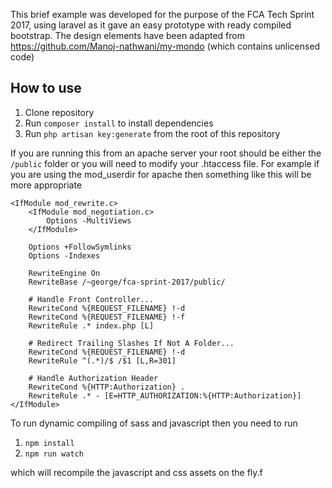 This brief example was developed for the purpose of the FCA Tech Sprint 2017, using laravel
as it gave an easy prototype with ready compiled bootstrap. The design elements have been
adapted from https://github.com/Manoj-nathwani/my-mondo (which contains unlicensed code) 

## How to use
1. Clone repository
2. Run `composer install` to install dependencies
3. Run `php artisan key:generate` from the root of this repository

If you are running this from an apache server your root should be either the `/public` folder
or you will need to modify your .htaccess file. For example if you are using the mod_userdir
for apache then something like this will be more appropriate

```
<IfModule mod_rewrite.c>
    <IfModule mod_negotiation.c>
        Options -MultiViews
    </IfModule>

    Options +FollowSymlinks
    Options -Indexes

    RewriteEngine On
    RewriteBase /~george/fca-sprint-2017/public/

    # Handle Front Controller...
    RewriteCond %{REQUEST_FILENAME} !-d
    RewriteCond %{REQUEST_FILENAME} !-f
    RewriteRule .* index.php [L]

    # Redirect Trailing Slashes If Not A Folder...
    RewriteCond %{REQUEST_FILENAME} !-d
    RewriteRule ^(.*)/$ /$1 [L,R=301]

    # Handle Authorization Header
    RewriteCond %{HTTP:Authorization} .
    RewriteRule .* - [E=HTTP_AUTHORIZATION:%{HTTP:Authorization}]
</IfModule>
```

To run dynamic compiling of sass and javascript then you need to run

1. `npm install`
2. `npm run watch`

which will recompile the javascript and css assets on the fly.f